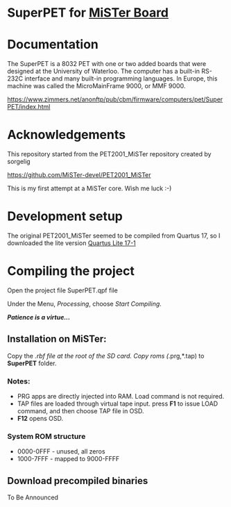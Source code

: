 # SuperPET for [MiSTer Board](https://github.com/MiSTer-devel/Main_MiSTer/wiki)

# Documentation

The SuperPET is a 8032 PET with one or two added boards that were designed at the University of Waterloo. The computer has a built-in RS-232C interface and many built-in programming languages. In Europe, this machine was called the MicroMainFrame 9000, or MMF 9000.

https://www.zimmers.net/anonftp/pub/cbm/firmware/computers/pet/SuperPET/index.html

# Acknowledgements

This repository started from the PET2001_MiSTer repository created by sorgelig

https://github.com/MiSTer-devel/PET2001_MiSTer

This is my first attempt at a MiSTer core.  Wish me luck :-)


# Development setup

The original PET2001_MiSTer seemed to be compiled from Quartus 17, so I downloaded the lite version
[Quartus Lite 17-1](https://www.intel.com/content/www/us/en/software-kit/669444/intel-quartus-prime-lite-edition-design-software-version-17-1-for-windows.html)

# Compiling the project

Open the project file SuperPET.qpf file

Under the Menu, _Processing_, choose _Start Compiling_.

***Patience is a virtue...***

## Installation on MiSTer:
Copy the *.rbf file at the root of the SD card. Copy roms (*.prg,*.tap) to **SuperPET** folder.

### Notes:
* PRG apps are directly injected into RAM. Load command is not required.
* TAP files are loaded through virtual tape input. press **F1** to issue LOAD command, and then choose TAP file in OSD.
* **F12** opens OSD.

### System ROM structure
* 0000-0FFF - unused, all zeros
* 1000-7FFF - mapped to 9000-FFFF

## Download precompiled binaries
To Be Announced
